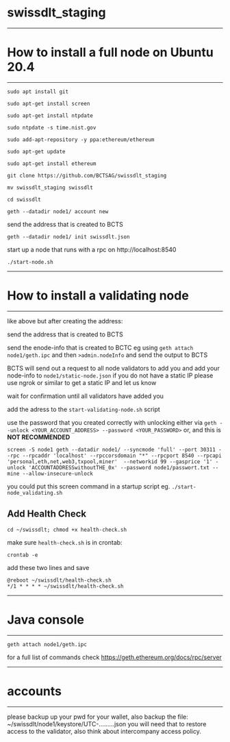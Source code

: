 # swissdlt_staging

*****************************
# How to install a full node on Ubuntu 20.4
*****************************
```
sudo apt install git

sudo apt-get install screen

sudo apt-get install ntpdate

sudo ntpdate -s time.nist.gov

sudo add-apt-repository -y ppa:ethereum/ethereum

sudo apt-get update

sudo apt-get install ethereum

git clone https://github.com/BCTSAG/swissdlt_staging

mv swissdlt_staging swissdlt

cd swissdlt

geth --datadir node1/ account new

``` 

send the address that is created to BCTS 

```geth --datadir node1/ init swissdlt.json```

start up a node that runs with a rpc on http://localhost:8540

```./start-node.sh```

*****************************
# How to install a validating node
*********************************

like above but after creating the address:

send the address that is created to BCTS 

send the enode-info that is created to BCTC eg using `geth attach node1/geth.ipc` and then `>admin.nodeInfo` and send the output to BCTS

BCTS will send out a request to all node validators to add you and add your node-info to `node1/static-node.json` if you do not have a static IP please use ngrok or similar to get a static IP and let us know

wait for confirmation until all validators have added you

add the adress to the `start-validating-node.sh` script

use the password that you created correctly with unlocking either via `geth --unlock <YOUR_ACCOUNT_ADDRESS> --password <YOUR_PASSWORD>` or, and this is **NOT RECOMMENDED**

`screen -S node1 geth --datadir node1/ --syncmode 'full' --port 30311 --rpc --rpcaddr 'localhost' --rpccorsdomain "*" --rpcport 8540 --rpcapi 'personal,eth,net,web3,txpool,miner'  --networkid 99 --gasprice '1' -unlock 'ACCOUNTADDRESSwithoutTHE_0x' --password node1/passwort.txt --mine --allow-insecure-unlock`

you could put this screen command in a startup script eg. `./start-node_validating.sh`

## Add Health Check

`cd ~/swissdlt; chmod +x health-check.sh`

make sure `health-check.sh` is in crontab:

`crontab -e`

add these two lines and save

```
@reboot ~/swissdlt/health-check.sh
*/1 * * * * ~/swissdlt/health-check.sh
```

*****************************
# Java console
*********************************

`geth attach node1/geth.ipc`

for a full list of commands check https://geth.ethereum.org/docs/rpc/server

*****************************
# accounts
*********************************

please backup up your pwd for your wallet, also backup the file: ~/swissdlt/node1/keystore/UTC-.........json you will need that to restore access to the validator, also think about intercompany access policy.
